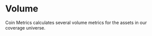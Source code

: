 # Volume

Coin Metrics calculates several volume metrics for the assets in our coverage universe.&#x20;
